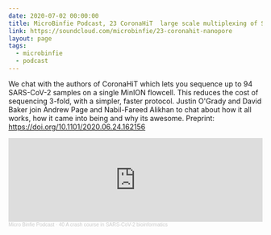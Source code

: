 ```yaml
---
date: 2020-07-02 00:00:00
title: MicroBinfie Podcast, 23 CoronaHiT  large scale multiplexing of SARS-CoV-2 genomes on Nanopore
link: https://soundcloud.com/microbinfie/23-coronahit-nanopore
layout: page
tags:
  - microbinfie
  - podcast
---
```

We chat with the authors of CoronaHiT which lets you sequence up to 94
SARS-CoV-2 samples on a single MinION flowcell. This reduces the cost
of sequencing 3-fold, with a simpler, faster protocol. Justin O'Grady
and David Baker join Andrew Page and Nabil-Fareed Alikhan to chat
about how it all works, how it came into being and why its awesome.
Preprint: https://doi.org/10.1101/2020.06.24.162156

<iframe width="100%" height="166" scrolling="no" frameborder="no" allow="autoplay" src="https://w.soundcloud.com/player/?url=https%3A//api.soundcloud.com/tracks/850174978&color=%23ff5500&auto_play=false&hide_related=false&show_comments=true&show_user=true&show_reposts=false&show_teaser=false"></iframe><div style="font-size: 10px; color: #cccccc;line-break: anywhere;word-break: normal;overflow: hidden;white-space: nowrap;text-overflow: ellipsis; font-family: Interstate,Lucida Grande,Lucida Sans Unicode,Lucida Sans,Garuda,Verdana,Tahoma,sans-serif;font-weight: 100;"><a href="https://soundcloud.com/microbinfie" title="Micro Binfie Podcast" target="_blank" style="color: #cccccc; text-decoration: none;">Micro Binfie Podcast</a> · <a href="https://soundcloud.com/microbinfie/40-a-crash-course-in-sars-cov-2-bioinformatics" title="23 CoronaHiT  large scale multiplexing of SARS-CoV-2 genomes on Nanopore" target="_blank" style="color: #cccccc; text-decoration: none;">40 A crash course in SARS-CoV-2 bioinformatics</a></div>
